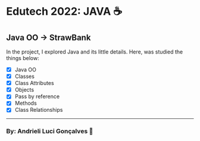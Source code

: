 # Edutech 2022: JAVA ☕
## Java OO -> StrawBank

In the project, I explored Java and its little details. Here, was studied the things below:

- [X] Java OO
- [X] Classes
- [X] Class Attributes
- [X] Objects
- [X] Pass by reference
- [X] Methods
- [X] Class Relationships

---

### By: Andrieli Luci Gonçalves 💖
